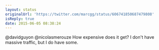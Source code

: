```yaml
---
layout: status
originalUrl: 'https://twitter.com/marcgg/status/606741850687479808'
isReply: true
date: 2015-06-05 08:38:24
---
```


@davidguyon @nicolasmerouze How expensive does it get? I don't have massive traffic, but I do have some.
